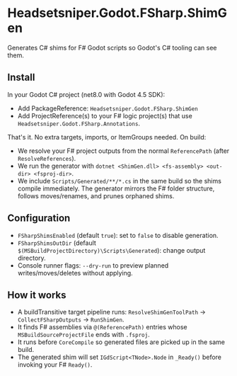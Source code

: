 # Headsetsniper.Godot.FSharp.ShimGen

Generates C# shims for F# Godot scripts so Godot's C# tooling can see them.

## Install

In your Godot C# project (net8.0 with Godot 4.5 SDK):

- Add PackageReference: `Headsetsniper.Godot.FSharp.ShimGen`
- Add ProjectReference(s) to your F# logic project(s) that use `Headsetsniper.Godot.FSharp.Annotations`.

That's it. No extra targets, imports, or ItemGroups needed. On build:

- We resolve your F# project outputs from the normal `ReferencePath` (after `ResolveReferences`).
- We run the generator with `dotnet <ShimGen.dll> <fs-assembly> <out-dir> <fsproj-dir>`.
- We include `Scripts/Generated/**/*.cs` in the same build so the shims compile immediately.
  The generator mirrors the F# folder structure, follows moves/renames, and prunes orphaned shims.

## Configuration

- `FSharpShimsEnabled` (default `true`): set to `false` to disable generation.
- `FSharpShimsOutDir` (default `$(MSBuildProjectDirectory)\Scripts\Generated`): change output directory.
- Console runner flags: `--dry-run` to preview planned writes/moves/deletes without applying.

## How it works

- A buildTransitive target pipeline runs: `ResolveShimGenToolPath` → `CollectFSharpOutputs` → `RunShimGen`.
- It finds F# assemblies via `@(ReferencePath)` entries whose `MSBuildSourceProjectFile` ends with `.fsproj`.
- It runs before `CoreCompile` so generated files are picked up in the same build.
- The generated shim will set `IGdScript<TNode>.Node` in `_Ready()` before invoking your F# `Ready()`.

